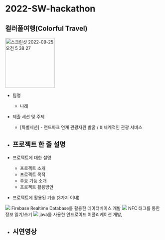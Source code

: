 # 2022-SW-hackathon
## 컬러풀여행(Colorful Travel)
<img width="159" alt="스크린샷 2022-09-25 오전 5 38 27" src="https://user-images.githubusercontent.com/63386322/192128210-20db1391-411c-4322-bd35-79953db7bf17.png">

- 팀명
  - 나래
- 제출 세션 및 주제
  - [특별세션] - 랜드마크 연계 관광자원 발굴 / 비체계적인 관광 서비스
- 프로젝트 한 줄 설명
  - 
- 프로젝트에 대한 설명
  - 프로젝트 소개
  - 프로젝트 목적
  - 주요 기능 소개
  - 프로젝트 활용방안

- 프로젝트에 활용된 기술 (3가지 이내)
<img src="https://img.shields.io/firevase/이름-색상코드?style=flat-square&logo=Firebase&logoColor=로고색"/>
Firebase Realtime Database를 활용한 데이터베이스 개발
<img src="https://img.shields.io/NFC/이름-색상코드?style=flat-square&logo=NFC&logoColor=로고색"/>
NFC 태그를 통한 정보 읽기/쓰기
<img src="https://img.shields.io/Android Studio/이름-색상코드?style=flat-square&logo=Android Studio&logoColor=로고색"/>
  java를 사용한 안드로이드 어플리케이션 개발,

- 시연영상
  -
